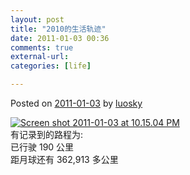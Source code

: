 ```yaml
---
layout: post
title: "2010的生活轨迹"
date: 2011-01-03 00:36
comments: true
external-url: 
categories: [life]

---
```



Posted on [2011-01-03][9] by  [luosky][10]

   [9]: http://luosky.com/2011/01/2010%e7%9a%84%e7%94%9f%e6%b4%bb%e8%bd%a8%e8%bf%b9.html (10:17 pm)
   [10]: http://luosky.com/author/luosky (View all posts by luosky)

[![][11]][12]  
有记录到的路程为:  
已行驶 190 公里  
距月球还有 362,913 多公里

   [11]: http://photo.luosky.com/wp-content/uploads/2011/01/Screen-shot-2011-01-03-at-10.15.04-PM.png (Screen shot 2011-01-03 at 10.15.04 PM)
   [12]: http://photo.luosky.com/wp-content/uploads/2011/01/Screen-shot-2011-01-03-at-10.15.04-PM.png
